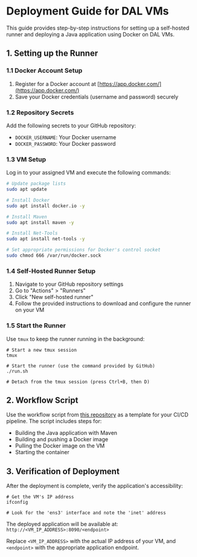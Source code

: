 # Deployment Guide for DAL VMs

This guide provides step-by-step instructions for setting up a self-hosted runner and deploying a Java application using Docker on DAL VMs.

## 1. Setting up the Runner

### 1.1 Docker Account Setup
1. Register for a Docker account at [https://app.docker.com/](https://app.docker.com/)
2. Save your Docker credentials (username and password) securely

### 1.2 Repository Secrets
Add the following secrets to your GitHub repository:
- `DOCKER_USERNAME`: Your Docker username
- `DOCKER_PASSWORD`: Your Docker password

### 1.3 VM Setup
Log in to your assigned VM and execute the following commands:

```bash
# Update package lists
sudo apt update

# Install Docker
sudo apt install docker.io -y

# Install Maven
sudo apt install maven -y

# Install Net-Tools
sudo apt install net-tools -y

# Set appropriate permissions for Docker's control socket
sudo chmod 666 /var/run/docker.sock
```
### 1.4 Self-Hosted Runner Setup

1.  Navigate to your GitHub repository settings
2.  Go to "Actions" > "Runners"
3.  Click "New self-hosted runner"
4.  Follow the provided instructions to download and configure the runner on your VM

### 1.5 Start the Runner

Use  `tmux`  to keep the runner running in the background:
```
# Start a new tmux session
tmux

# Start the runner (use the command provided by GitHub)
./run.sh

# Detach from the tmux session (press Ctrl+B, then D)
```

## 2. Workflow Script

Use the workflow script from  [this repository](https://github.com/mehilshah/Lab-4-CD/blob/main/.github/workflows/maven.yml)  as a template for your CI/CD pipeline. The script includes steps for:

-   Building the Java application with Maven
-   Building and pushing a Docker image
-   Pulling the Docker image on the VM
-   Starting the container

## 3. Verification of Deployment

After the deployment is complete, verify the application's accessibility:
```
# Get the VM's IP address
ifconfig

# Look for the 'ens3' interface and note the 'inet' address
```
The deployed application will be available at:  
`http://<VM_IP_ADDRESS>:8090/<endpoint>`

Replace  `<VM_IP_ADDRESS>`  with the actual IP address of your VM, and  `<endpoint>`  with the appropriate application endpoint.
